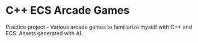 # C++ ECS Arcade Games
Practice project - Various arcade games to familiarize myself with C++ and ECS.
Assets generated with AI.

